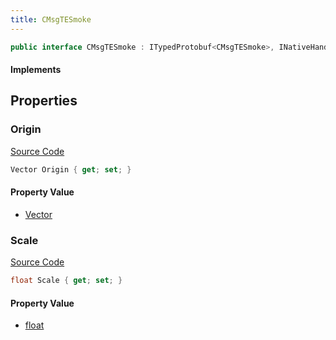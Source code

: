```yaml
---
title: CMsgTESmoke
---
```


```csharp
public interface CMsgTESmoke : ITypedProtobuf<CMsgTESmoke>, INativeHandle, INetMessage<CMsgTESmoke>, IDisposable
```

#### Implements

## Properties

### Origin

[Source Code](https://github.com/swiftly-solution/swiftlys2/blob/main/managed/src/SwiftlyS2.Generated/Protobufs/Interfaces/CMsgTESmoke.cs#L18)

```csharp
Vector Origin { get; set; }
```

#### Property Value

- [Vector](/docs/api/shared/natives/vector)

### Scale

[Source Code](https://github.com/swiftly-solution/swiftlys2/blob/main/managed/src/SwiftlyS2.Generated/Protobufs/Interfaces/CMsgTESmoke.cs#L21)

```csharp
float Scale { get; set; }
```

#### Property Value

- [float](https://learn.microsoft.com/dotnet/api/system.single)

